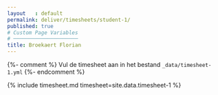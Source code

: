 ```yaml
---
layout   : default
permalink: deliver/timesheets/student-1/
published: true
# Custom Page Variables
# ─────────────────────
title: Broekaert Florian
---
```

{%- comment %}
Vul de timesheet aan in het bestand `_data/timesheet-1.yml`
{%- endcomment %}

{% include timesheet.md timesheet=site.data.timesheet-1 %}
